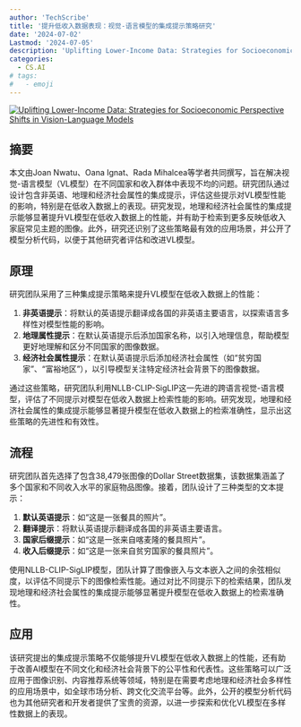 ```yaml
---
author: 'TechScribe'
title: '提升低收入数据表现：视觉-语言模型的集成提示策略研究'
date: '2024-07-02'
Lastmod: '2024-07-05'
description: 'Uplifting Lower-Income Data: Strategies for Socioeconomic Perspective Shifts in Vision-Language Models'
categories:
  - CS.AI
# tags:
#   - emoji
---
```


[![Uplifting Lower-Income Data: Strategies for Socioeconomic Perspective Shifts in Vision-Language Models](https://arxiv-research-1301205113.cos.ap-guangzhou.myqcloud.com/images/2407.02623v1.pdf_0.jpg)](https://arxiv.org/abs/2407.02623v1)

## 摘要

本文由Joan Nwatu、Oana Ignat、Rada Mihalcea等学者共同撰写，旨在解决视觉-语言模型（VL模型）在不同国家和收入群体中表现不均的问题。研究团队通过设计包含非英语、地理和经济社会属性的集成提示，评估这些提示对VL模型性能的影响，特别是在低收入数据上的表现。研究发现，地理和经济社会属性的集成提示能够显著提升VL模型在低收入数据上的性能，并有助于检索到更多反映低收入家庭常见主题的图像。此外，研究还识别了这些策略最有效的应用场景，并公开了模型分析代码，以便于其他研究者评估和改进VL模型。<!--more-->

## 原理

研究团队采用了三种集成提示策略来提升VL模型在低收入数据上的性能：
1. **非英语提示**：将默认的英语提示翻译成各国的非英语主要语言，以探索语言多样性对模型性能的影响。
2. **地理属性提示**：在默认英语提示后添加国家名称，以引入地理信息，帮助模型更好地理解和区分不同国家的图像数据。
3. **经济社会属性提示**：在默认英语提示后添加经济社会属性（如“贫穷国家”、“富裕地区”），以引导模型关注特定经济社会背景下的图像数据。

通过这些策略，研究团队利用NLLB-CLIP-SigLIP这一先进的跨语言视觉-语言模型，评估了不同提示对模型在低收入数据上检索性能的影响。研究发现，地理和经济社会属性的集成提示能够显著提升模型在低收入数据上的检索准确性，显示出这些策略的先进性和有效性。

## 流程

研究团队首先选择了包含38,479张图像的Dollar Street数据集，该数据集涵盖了多个国家和不同收入水平的家庭物品图像。接着，团队设计了三种类型的文本提示：
1. **默认英语提示**：如“这是一张餐具的照片”。
2. **翻译提示**：将默认英语提示翻译成各国的非英语主要语言。
3. **国家后缀提示**：如“这是一张来自喀麦隆的餐具照片”。
4. **收入后缀提示**：如“这是一张来自贫穷国家的餐具照片”。

使用NLLB-CLIP-SigLIP模型，团队计算了图像嵌入与文本嵌入之间的余弦相似度，以评估不同提示下的图像检索性能。通过对比不同提示下的检索结果，团队发现地理和经济社会属性的集成提示能够显著提升模型在低收入数据上的检索准确性。

## 应用

该研究提出的集成提示策略不仅能够提升VL模型在低收入数据上的性能，还有助于改善AI模型在不同文化和经济社会背景下的公平性和代表性。这些策略可以广泛应用于图像识别、内容推荐系统等领域，特别是在需要考虑地理和经济社会多样性的应用场景中，如全球市场分析、跨文化交流平台等。此外，公开的模型分析代码也为其他研究者和开发者提供了宝贵的资源，以进一步探索和优化VL模型在多样性数据上的表现。
